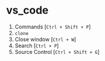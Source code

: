 # vs_code

1. Commands [`Ctrl + Shift + P`]
2. `clone`
3. Close window [`Ctrl + W`]
4. Search [`Ctrl + P`]
5. Source Control [`Ctrl + Shift + G`]
